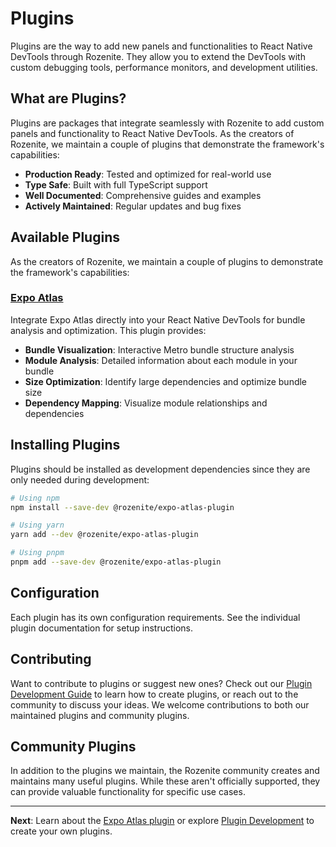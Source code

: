 # Plugins

Plugins are the way to add new panels and functionalities to React Native DevTools through Rozenite. They allow you to extend the DevTools with custom debugging tools, performance monitors, and development utilities.

## What are Plugins?

Plugins are packages that integrate seamlessly with Rozenite to add custom panels and functionality to React Native DevTools. As the creators of Rozenite, we maintain a couple of plugins that demonstrate the framework's capabilities:

- **Production Ready**: Tested and optimized for real-world use
- **Type Safe**: Built with full TypeScript support
- **Well Documented**: Comprehensive guides and examples
- **Actively Maintained**: Regular updates and bug fixes

## Available Plugins

As the creators of Rozenite, we maintain a couple of plugins to demonstrate the framework's capabilities:

### [Expo Atlas](./expo-atlas.md)

Integrate Expo Atlas directly into your React Native DevTools for bundle analysis and optimization. This plugin provides:

- **Bundle Visualization**: Interactive Metro bundle structure analysis
- **Module Analysis**: Detailed information about each module in your bundle
- **Size Optimization**: Identify large dependencies and optimize bundle size
- **Dependency Mapping**: Visualize module relationships and dependencies

## Installing Plugins

Plugins should be installed as development dependencies since they are only needed during development:

```bash
# Using npm
npm install --save-dev @rozenite/expo-atlas-plugin

# Using yarn
yarn add --dev @rozenite/expo-atlas-plugin

# Using pnpm
pnpm add --save-dev @rozenite/expo-atlas-plugin
```

## Configuration

Each plugin has its own configuration requirements. See the individual plugin documentation for setup instructions.

## Contributing

Want to contribute to plugins or suggest new ones? Check out our [Plugin Development Guide](./plugin-development.md) to learn how to create plugins, or reach out to the community to discuss your ideas. We welcome contributions to both our maintained plugins and community plugins.

## Community Plugins

In addition to the plugins we maintain, the Rozenite community creates and maintains many useful plugins. While these aren't officially supported, they can provide valuable functionality for specific use cases.

---

**Next**: Learn about the [Expo Atlas plugin](./expo-atlas.md) or explore [Plugin Development](./plugin-development.md) to create your own plugins. 